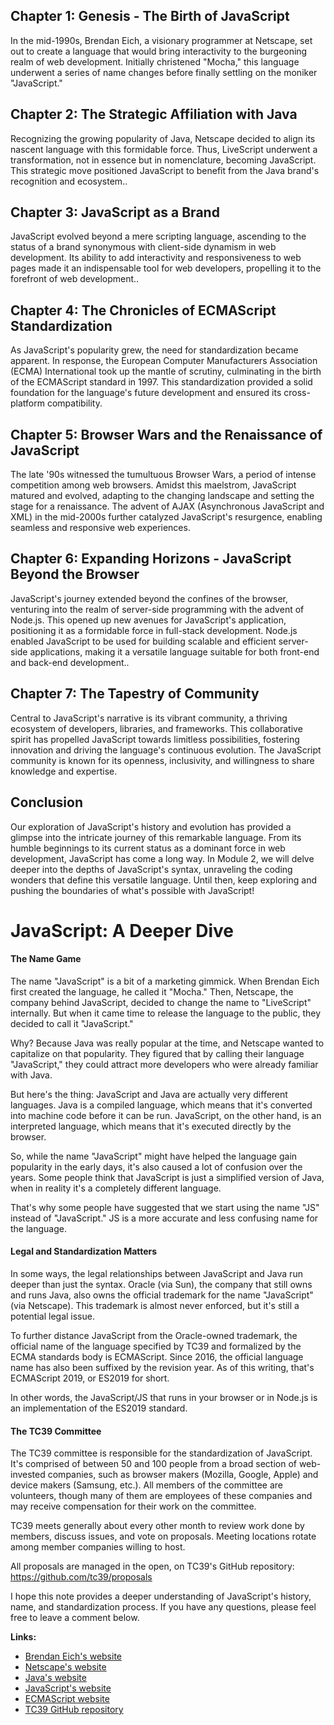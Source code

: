 
## Chapter 1: Genesis - The Birth of JavaScript

In the mid-1990s, Brendan Eich, a visionary programmer at Netscape, set out to create a language that would bring interactivity to the burgeoning realm of web development. Initially christened "Mocha," this language underwent a series of name changes before finally settling on the moniker "JavaScript."

## Chapter 2: The Strategic Affiliation with Java

Recognizing the growing popularity of Java, Netscape decided to align its nascent language with this formidable force. Thus, LiveScript underwent a transformation, not in essence but in nomenclature, becoming JavaScript. This strategic move positioned JavaScript to benefit from the Java brand's recognition and ecosystem..

## Chapter 3: JavaScript as a Brand

JavaScript evolved beyond a mere scripting language, ascending to the status of a brand synonymous with client-side dynamism in web development. Its ability to add interactivity and responsiveness to web pages made it an indispensable tool for web developers, propelling it to the forefront of web development..

## Chapter 4: The Chronicles of ECMAScript Standardization

As JavaScript's popularity grew, the need for standardization became apparent. In response, the European Computer Manufacturers Association (ECMA) International took up the mantle of scrutiny, culminating in the birth of the ECMAScript standard in 1997. This standardization provided a solid foundation for the language's future development and ensured its cross-platform compatibility.

## Chapter 5: Browser Wars and the Renaissance of JavaScript

The late '90s witnessed the tumultuous Browser Wars, a period of intense competition among web browsers. Amidst this maelstrom, JavaScript matured and evolved, adapting to the changing landscape and setting the stage for a renaissance. The advent of AJAX (Asynchronous JavaScript and XML) in the mid-2000s further catalyzed JavaScript's resurgence, enabling seamless and responsive web experiences.

## Chapter 6: Expanding Horizons - JavaScript Beyond the Browser

JavaScript's journey extended beyond the confines of the browser, venturing into the realm of server-side programming with the advent of Node.js. This opened up new avenues for JavaScript's application, positioning it as a formidable force in full-stack development. Node.js enabled JavaScript to be used for building scalable and efficient server-side applications, making it a versatile language suitable for both front-end and back-end development..

## Chapter 7: The Tapestry of Community

Central to JavaScript's narrative is its vibrant community, a thriving ecosystem of developers, libraries, and frameworks. This collaborative spirit has propelled JavaScript towards limitless possibilities, fostering innovation and driving the language's continuous evolution. The JavaScript community is known for its openness, inclusivity, and willingness to share knowledge and expertise.

## Conclusion

Our exploration of JavaScript's history and evolution has provided a glimpse into the intricate journey of this remarkable language. From its humble beginnings to its current status as a dominant force in web development, JavaScript has come a long way. In Module 2, we will delve deeper into the depths of JavaScript's syntax, unraveling the coding wonders that define this versatile language. Until then, keep exploring and pushing the boundaries of what's possible with JavaScript!

# JavaScript: A Deeper Dive

#### The Name Game

The name "JavaScript" is a bit of a marketing gimmick. When Brendan Eich first created the language, he called it "Mocha." Then, Netscape, the company behind JavaScript, decided to change the name to "LiveScript" internally. But when it came time to release the language to the public, they decided to call it "JavaScript."

Why? Because Java was really popular at the time, and Netscape wanted to capitalize on that popularity. They figured that by calling their language "JavaScript," they could attract more developers who were already familiar with Java.

But here's the thing: JavaScript and Java are actually very different languages. Java is a compiled language, which means that it's converted into machine code before it can be run. JavaScript, on the other hand, is an interpreted language, which means that it's executed directly by the browser.

So, while the name "JavaScript" might have helped the language gain popularity in the early days, it's also caused a lot of confusion over the years. Some people think that JavaScript is just a simplified version of Java, when in reality it's a completely different language.

That's why some people have suggested that we start using the name "JS" instead of "JavaScript." JS is a more accurate and less confusing name for the language.

#### Legal and Standardization Matters

In some ways, the legal relationships between JavaScript and Java run deeper than just the syntax. Oracle (via Sun), the company that still owns and runs Java, also owns the official trademark for the name "JavaScript" (via Netscape). This trademark is almost never enforced, but it's still a potential legal issue.

To further distance JavaScript from the Oracle-owned trademark, the official name of the language specified by TC39 and formalized by the ECMA standards body is ECMAScript. Since 2016, the official language name has also been suffixed by the revision year. As of this writing, that's ECMAScript 2019, or ES2019 for short.

In other words, the JavaScript/JS that runs in your browser or in Node.js is an implementation of the ES2019 standard.

#### The TC39 Committee

The TC39 committee is responsible for the standardization of JavaScript. It's comprised of between 50 and 100 people from a broad section of web-invested companies, such as browser makers (Mozilla, Google, Apple) and device makers (Samsung, etc.). All members of the committee are volunteers, though many of them are employees of these companies and may receive compensation for their work on the committee.

TC39 meets generally about every other month to review work done by members, discuss issues, and vote on proposals. Meeting locations rotate among member companies willing to host.

All proposals are managed in the open, on TC39's GitHub repository: https://github.com/tc39/proposals

I hope this note provides a deeper understanding of JavaScript's history, name, and standardization process. If you have any questions, please feel free to leave a comment below.

**Links:**

* [Brendan Eich's website](https://brendaneich.com/)
* [Netscape's website](https://www.netscape.com/)
* [Java's website](https://www.java.com/)
* [JavaScript's website](https://www.javascript.com/)
* [ECMAScript website](https://www.ecma-international.org/ecma-262/)
* [TC39 GitHub repository](https://github.com/tc39/proposals)
